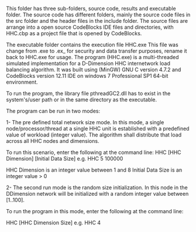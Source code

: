 This folder has three sub-folders, source code, results and executable folder.
The source code has different folders, mainly the source code files in the src folder and the header files in the include folder.
The source files are arrange into a open source CodeBlocks IDE files and directories, with HHC.cbp as a project file that is opened by CodeBlocks.

The executable folder contains the execution file HHC.exe
This file was change from .exe to .ex_ for security and data transfer purposes, rename it back to HHC.exe for usage.
The program (HHC.exe) is a multi-threaded simulated implementation for a D-Dimension HHC internetwork load balancing algorithm.
It was built using (MinGW) GNU C version 4.7.2 and CodeBlocks version 12.11 IDE on windows 7 Professional SP1 64-bit environment.

To run the program, the library file pthreadGC2.dll has to exist in the system's/user path or in the same directory as the executable.

The program can be run in two modes:

1- The pre defined total network size mode. 
In this mode, a single node/processor/thread at a single HHC unit is established with a predefined 
value of workload (integer value). The algorithm shall distribute that load across all HHC nodes and dimensions.

To run this scenario, enter the following at the command line:
HHC [HHC Dimension] [Initial Data Size]
e.g.
HHC 5 100000

HHC Dimension is an integer value between 1 and 8
Initial Data Size is an integer value > 0

2- The second run mode is the random size initialization. 
In this node in the DDimension network will be initialized with a random integer value between [1..100].

To run the program in this mode, enter the following at the command line:

HHC [HHC Dimension Size] 
e.g. HHC 4

